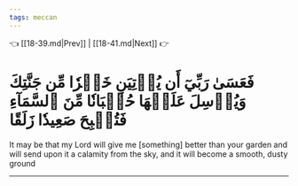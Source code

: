 ```yaml
---
tags: meccan
---
```


👈 [[18-39.md|Prev]] | [[18-41.md|Next]] 👉

# فَعَسَىٰ رَبِّيٓ أَن يُؤۡتِيَنِ خَيۡرٗا مِّن جَنَّتِكَ وَيُرۡسِلَ عَلَيۡهَا حُسۡبَانٗا مِّنَ ٱلسَّمَآءِ فَتُصۡبِحَ صَعِيدٗا زَلَقًا

It may be that my Lord will give me [something] better than your garden and will send upon it a calamity from the sky, and it will become a smooth, dusty ground

---

